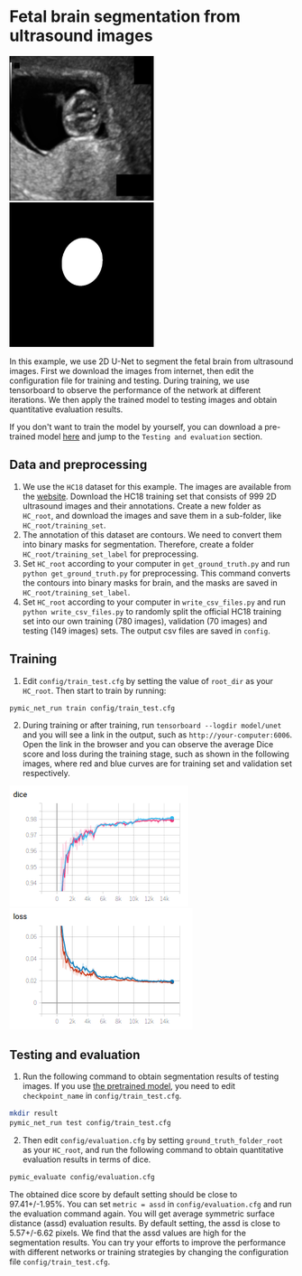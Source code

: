 # Fetal brain segmentation from ultrasound images

<img src="./picture/001_HC.png" width="256" height="256"/> <img src="./picture/001_HC_seg.png" width="256" height="256"/>

In this example, we use 2D U-Net to segment the fetal brain from ultrasound images. First we download the images from internet, then edit the configuration file for training and testing. During training, we use tensorboard to observe the performance of the network at different iterations. We then apply the trained model to testing images and obtain quantitative evaluation results.

If you don't want to train the model by yourself, you can download a pre-trained model [here][model_link] and jump to the `Testing and evaluation` section.

## Data and preprocessing
1. We use the `HC18` dataset for this example. The images are available from the [website][hc18_link]. Download the HC18 training set that consists of 999 2D ultrasound images and their annotations. Create a new folder as `HC_root`, and download the images and save them in a sub-folder, like `HC_root/training_set`. 
2. The annotation of this dataset are contours. We need to convert them into binary masks for segmentation. Therefore, create a folder `HC_root/training_set_label` for preprocessing.
4. Set `HC_root` according to your computer in `get_ground_truth.py` and run `python get_ground_truth.py` for preprocessing. This command converts the contours into binary masks for brain, and the masks are saved in `HC_root/training_set_label`.
5. Set `HC_root` according to your computer in `write_csv_files.py` and run `python write_csv_files.py` to randomly split the official HC18 training set into our own training (780 images), validation (70 images) and testing (149 images) sets. The output csv files are saved in `config`.

[model_link]:https://drive.google.com/open?id=1pYwt0lRiV_QrCJe5ef9IsLf4NKyrFRRD
[hc18_link]:https://hc18.grand-challenge.org/

## Training
1. Edit `config/train_test.cfg` by setting the value of `root_dir` as your `HC_root`. Then start to train by running:
 
```bash
pymic_net_run train config/train_test.cfg
```

2. During training or after training, run `tensorboard --logdir model/unet` and you will see a link in the output, such as `http://your-computer:6006`. Open the link in the browser and you can observe the average Dice score and loss during the training stage, such as shown in the following images, where red and blue curves are for training set and validation set respectively. 

![avg_dice](./picture/train_avg_dice.png)
![avg_loss](./picture/train_avg_loss.png)

## Testing and evaluation
1. Run the following command to obtain segmentation results of testing images. If you use [the pretrained model][model_link], you need to edit `checkpoint_name` in `config/train_test.cfg`.

```bash
mkdir result
pymic_net_run test config/train_test.cfg
```

2. Then edit `config/evaluation.cfg` by setting `ground_truth_folder_root` as your `HC_root`, and run the following command to obtain quantitative evaluation results in terms of dice. 

```bash
pymic_evaluate config/evaluation.cfg
```

The obtained dice score by default setting should be close to 97.41+/-1.95%. You can set `metric = assd` in `config/evaluation.cfg` and run the evaluation command again. You will get average symmetric surface distance (assd) evaluation results. By default setting, the assd is close to 5.57+/-6.62 pixels. We find that the assd values are high for the segmentation results. You can try your efforts to improve the performance with different networks or training strategies by changing the configuration file `config/train_test.cfg`.

